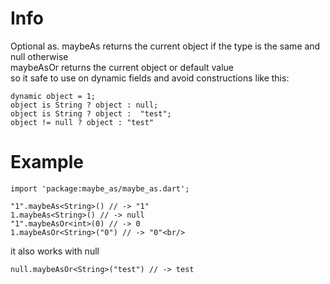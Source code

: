 # Info

Optional as. 
maybeAs returns the current object if the type is the same and null otherwise <br />
maybeAsOr returns the current object or default value <br />
so it safe to use on dynamic fields and avoid constructions like this: 
```
dynamic object = 1; 
object is String ? object : null; 
object is String ? object :  "test"; 
object != null ? object : "test" 
```

# Example
```
import 'package:maybe_as/maybe_as.dart';

"1".maybeAs<String>() // -> "1"
1.maybeAs<String>() // -> null
"1".maybeAsOr<int>(0) // -> 0
1.maybeAsOr<String>("0") // -> "0"<br/>
```
it also works with null<br />
```
null.maybeAsOr<String>("test") // -> test
```
